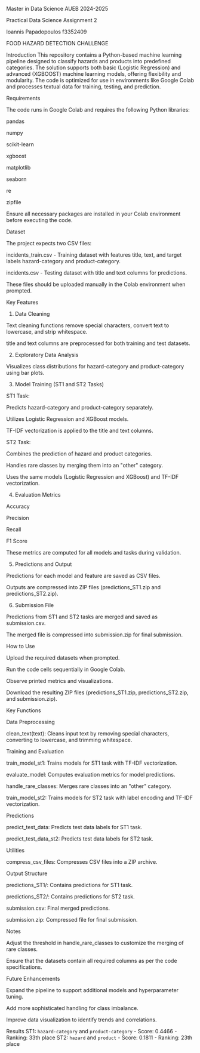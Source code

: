 Master in Data Science AUEB 2024-2025

Practical Data Science Assignment 2

Ioannis Papadopoulos f3352409

FOOD HAZARD DETECTION CHALLENGE

Introduction This repository contains a Python-based machine learning pipeline designed to classify hazards and products into predefined categories. The solution supports both basic (Logistic Regression) and advanced (XGBOOST) machine learning models, offering
flexibility and modularity. The code is optimized for use in environments like Google Colab and processes textual data for training, testing, and prediction.

Requirements

The code runs in Google Colab and requires the following Python libraries:

pandas

numpy

scikit-learn

xgboost

matplotlib

seaborn

re

zipfile

Ensure all necessary packages are installed in your Colab environment before executing the code.

Dataset

The project expects two CSV files:

incidents_train.csv - Training dataset with features title, text, and target labels hazard-category and product-category.

incidents.csv - Testing dataset with title and text columns for predictions.

These files should be uploaded manually in the Colab environment when prompted.

Key Features

1. Data Cleaning

Text cleaning functions remove special characters, convert text to lowercase, and strip whitespace.

title and text columns are preprocessed for both training and test datasets.

2. Exploratory Data Analysis

Visualizes class distributions for hazard-category and product-category using bar plots.

3. Model Training (ST1 and ST2 Tasks)

ST1 Task:

Predicts hazard-category and product-category separately.

Utilizes Logistic Regression and XGBoost models.

TF-IDF vectorization is applied to the title and text columns.

ST2 Task:

Combines the prediction of hazard and product categories.

Handles rare classes by merging them into an "other" category.

Uses the same models (Logistic Regression and XGBoost) and TF-IDF vectorization.

4. Evaluation Metrics

Accuracy

Precision

Recall

F1 Score

These metrics are computed for all models and tasks during validation.

5. Predictions and Output

Predictions for each model and feature are saved as CSV files.

Outputs are compressed into ZIP files (predictions_ST1.zip and predictions_ST2.zip).

6. Submission File

Predictions from ST1 and ST2 tasks are merged and saved as submission.csv.

The merged file is compressed into submission.zip for final submission.

How to Use

Upload the required datasets when prompted.

Run the code cells sequentially in Google Colab.

Observe printed metrics and visualizations.

Download the resulting ZIP files (predictions_ST1.zip, predictions_ST2.zip, and submission.zip).

Key Functions

Data Preprocessing

clean_text(text): Cleans input text by removing special characters, converting to lowercase, and trimming whitespace.

Training and Evaluation

train_model_st1: Trains models for ST1 task with TF-IDF vectorization.

evaluate_model: Computes evaluation metrics for model predictions.

handle_rare_classes: Merges rare classes into an "other" category.

train_model_st2: Trains models for ST2 task with label encoding and TF-IDF vectorization.

Predictions

predict_test_data: Predicts test data labels for ST1 task.

predict_test_data_st2: Predicts test data labels for ST2 task.

Utilities

compress_csv_files: Compresses CSV files into a ZIP archive.

Output Structure

predictions_ST1/: Contains predictions for ST1 task.

predictions_ST2/: Contains predictions for ST2 task.

submission.csv: Final merged predictions.

submission.zip: Compressed file for final submission.

Notes

Adjust the threshold in handle_rare_classes to customize the merging of rare classes.

Ensure that the datasets contain all required columns as per the code specifications.

Future Enhancements

Expand the pipeline to support additional models and hyperparameter tuning.

Add more sophisticated handling for class imbalance.

Improve data visualization to identify trends and correlations.

Results 
ST1: `hazard-category` and `product-category` - Score: 0.4466 - Ranking: 33th place 
ST2: `hazard` and `product` - Score: 0.1811 - Ranking: 23th place

